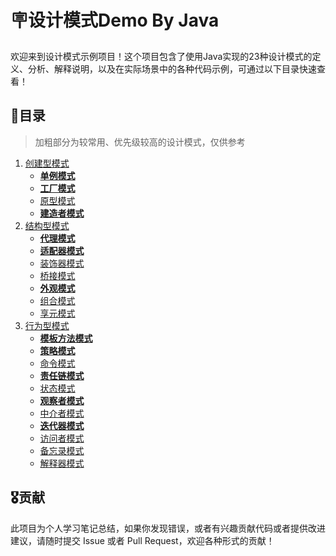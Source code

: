 # 🪧设计模式Demo By Java

​		欢迎来到设计模式示例项目！这个项目包含了使用Java实现的23种设计模式的定义、分析、解释说明，以及在实际场景中的各种代码示例，可通过以下目录快速查看！





## 📑目录

> 加粗部分为较常用、优先级较高的设计模式，仅供参考

1. [创建型模式](https://github.com/Palelie/Design-Patterns-Demo/tree/master/src/main/java/创建者模式)
   - **[单例模式](https://github.com/Palelie/Design-Patterns-Demo/tree/master/src/main/java/创建者模式/No1单例模式)**
   - **[工厂模式](https://github.com/Palelie/Design-Patterns-Demo/tree/master/src/main/java/创建者模式/No2工厂模式)**
   - [原型模式](https://github.com/Palelie/Design-Patterns-Demo/tree/master/src/main/java/创建者模式/No3原型模式)
   - **[建造者模式](https://github.com/Palelie/Design-Patterns-Demo/tree/master/src/main/java/创建者模式/No4建造者模式)**
2. [结构型模式](https://github.com/Palelie/Design-Patterns-Demo/tree/master/src/main/java/结构型模式)
   - **[代理模式](https://github.com/Palelie/Design-Patterns-Demo/tree/master/src/main/java/结构型模式/No5代理模式)**
   - **[适配器模式](https://github.com/Palelie/Design-Patterns-Demo/tree/master/src/main/java/结构型模式/No6适配器模式)**
   - [装饰器模式](https://github.com/Palelie/Design-Patterns-Demo/tree/master/src/main/java/结构型模式/No7装饰者模式)
   - [桥接模式](https://github.com/Palelie/Design-Patterns-Demo/tree/master/src/main/java/结构型模式/No8桥接模式)
   - **[外观模式](#)**
   - [组合模式](#)
   - [享元模式](#)
3. [行为型模式](#行为型模式)
   - **[模板方法模式](#)**
   - **[策略模式](#)**
   - [命令模式](#)
   - **[责任链模式](#)**
   - [状态模式](#)
   - **[观察者模式](#)**
   - [中介者模式](#)
   - **[迭代器模式](#)**
   - [访问者模式](#)
   - [备忘录模式](#)
   - [解释器模式](#)



## 🎖️贡献

​		此项目为个人学习笔记总结，如果你发现错误，或者有兴趣贡献代码或者提供改进建议，请随时提交 Issue 或者 Pull Request，欢迎各种形式的贡献！